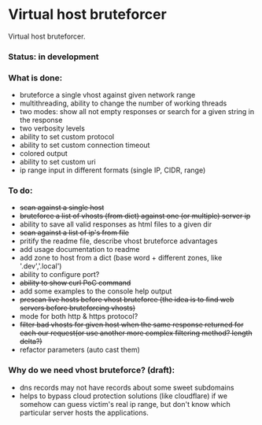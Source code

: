 # Virtual host bruteforcer
Virtual host bruteforcer.

### Status: in development

### What is done:
 - bruteforce a single vhost against given network range
 - multithreading, ability to change the number of working threads
 - two modes: show all not empty responses or search for a given string in the response
 - two verbosity levels
 - ability to set custom protocol
 - ability to set custom connection timeout
 - colored output
 - ability to set custom uri
 - ip range input in different formats (single IP, CIDR, range)
 
 ### To do:
 - ~~scan against a single host~~
 - ~~bruteforce a list of vhosts (from dict) against one (or multiple) server ip~~
 - ability to save all valid responses as html files to a given dir
 - ~~scan against a list of ip's from file~~
 - pritify the readme file, describe vhost bruteforce advantages
 - add usage documentation to readme
 - add zone to host from a dict (base word + different zones, like '.dev','.local')
 - ability to configure port?
 - ~~ability to show curl PoC command~~
 - add some examples to the console help output
 - ~~prescan live hosts before vhost bruteforce (the idea is to find web servers before bruteforcing vhosts)~~
 - mode for both http & https protocol?
 - ~~filter bad vhosts for given host when the same response returned for each our request(or use another more complex filtering method? length delta?)~~
 - refactor parameters (auto cast them)
 
 ### Why do we need vhost bruteforce? (draft):
 - dns records may not have records about some sweet subdomains
 - helps to bypass cloud protection solutions (like cloudflare) if we somehow can guess victim's real ip range, but don't know which particular server hosts the applications.